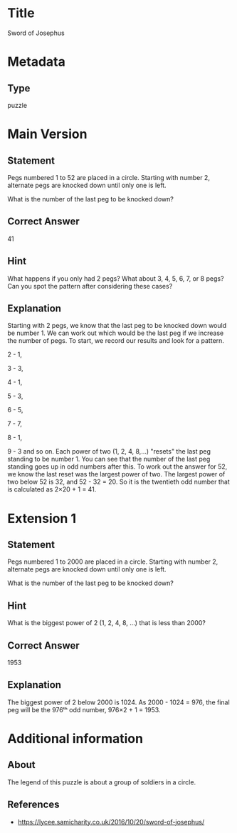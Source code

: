 # Title

Sword of Josephus

# Metadata

## Type

puzzle

# Main Version

## Statement

Pegs numbered 1 to 52 are placed in a circle. Starting with number 2, alternate pegs are knocked down until only one is left.

What is the number of the last peg to be knocked down?

## Correct Answer

41

## Hint

What happens if you only had 2 pegs? What about 3, 4, 5, 6, 7, or 8 pegs? Can you spot the pattern after considering these cases?

## Explanation

Starting with 2 pegs, we know that the last peg to be knocked down would be number 1. We can work out which would be the last peg if we increase the number of pegs. To start, we record our results and look for a pattern.

2 - 1,

3 - 3,

4 - 1,

5 - 3,

6 - 5,

7 - 7,

8 - 1,

9 - 3 
and so on. Each power of two (1, 2, 4, 8,...) "resets" the last peg standing to be number 1. You can see that the number of the last peg standing goes up in odd numbers after this. To work out the answer for 52, we know the last reset was the largest power of two. The largest power of two below 52 is 32, and 52 - 32 = 20. So it is the twentieth odd number that is calculated as 2×20 + 1 = 41.  

# Extension 1

## Statement

Pegs numbered 1 to 2000 are placed in a circle. Starting with number 2, alternate pegs are knocked down until only one is left.

What is the number of the last peg to be knocked down?

## Hint

What is the biggest power of 2 (1, 2, 4, 8, ...) that is less than 2000?

## Correct Answer

1953

## Explanation

The biggest power of 2 below 2000 is 1024. As 2000 - 1024 = 976, the final peg will be the 976ᵗʰ odd number, 976×2 + 1 = 1953.

# Additional information

## About

The legend of this puzzle is about a group of soldiers in a circle. 

## References

* https://lycee.samicharity.co.uk/2016/10/20/sword-of-josephus/

